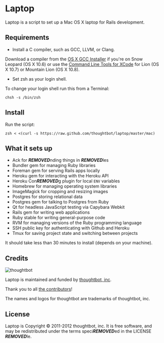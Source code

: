 Laptop
======

Laptop is a script to set up a Mac OS X laptop for Rails development.

Requirements
------------

* Install a C compiler, such as GCC, LLVM, or Clang.

Download a compiler from the [OS X GCC Installer](https://github.com/kennethreitz/osx-gcc-installer/) if you're on Snow Leopard (OS X 10.6) or use the [Command Line Tools for XCode](https://developer.apple.com/downloads/index.action) for Lion (OS X 10.7) or Mountain Lion (OS X 10.8).

* Set zsh as your login shell.

To change your login shell run this from a Terminal:

    chsh -s /bin/zsh

Install
-------

Run the script:

    zsh < <(curl -s https://raw.github.com/thoughtbot/laptop/master/mac)

What it sets up
---------------

* Ack for ***REMOVED***nding things in ***REMOVED***les
* Bundler gem for managing Ruby libraries
* Foreman gem for serving Rails apps locally
* Heroku gem for interacting with the Heroku API
* Heroku Con***REMOVED***g plugin for local `ENV` variables
* Homebrew for managing operating system libraries
* ImageMagick for cropping and resizing images
* Postgres for storing relational data
* Postgres gem for talking to Postgres from Ruby
* Qt for headless JavaScript testing via Capybara Webkit
* Rails gem for writing web applications
* Ruby stable for writing general-purpose code
* RVM for managing versions of the Ruby programming language
* SSH public key for authenticating with Github and Heroku
* Tmux for saving project state and switching between projects

It should take less than 30 minutes to install (depends on your machine).

Credits
-------

![thoughtbot](http://thoughtbot.com/images/tm/logo.png)

Laptop is maintained and funded by [thoughtbot, inc](http://thoughtbot.com/community).

Thank you to all [the contributors](https://github.com/thoughtbot/laptop/contributors)!

The names and logos for thoughtbot are trademarks of thoughtbot, inc.

License
-------

Laptop is Copyright © 2011-2012 thoughtbot, inc. It is free software, and may be
redistributed under the terms speci***REMOVED***ed in the LICENSE ***REMOVED***le.

